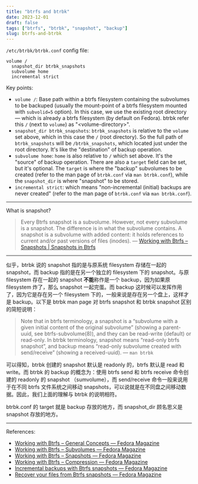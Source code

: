 ```yaml
---
title: "btrfs and btrbk"
date: 2023-12-01
draft: false
tags: ["btrfs", "btrbk", "snapshot", "backup"]
slug: btrfs-and-btrbk
---
```


`/etc/btrbk/btrbk.conf` config file:

```
volume /
  snapshot_dir btrbk_snapshots
  subvolume home
  incremental strict
```

Key points:

- `volume /`: Base path within a btrfs filesystem containing the subvolumes to be backuped (usually the mount-point of a btrfs filesystem mounted with `subvolid=5` option). In this case, we use the existing root directory — which is already a btrfs filesystem (by default on Fedora). btrbk refer this `/` (next to `volume`) as "\<volume-directory\>".
- `snapshot_dir btrbk_snapshots`: `btrbk_snapshots` is relative to the `volume` set above, which in this case the `/` (root directory). So the full path of `btrbk_snapshots` will be `/btrbk_snapshots`, which located just under the root directory. It's like the "destination" of backup operation.
- `subvolume home`: `home` is also relative to `/` which set above. It's the "source" of backup operation. There are also a `target` field can be set, but it's optional. The `target` is where the "backup" subvolumes to be created (refer to the man page of `btrbk.conf` via `man btrbk.conf`), while the `snapshot_dir` is where "snapshot" to be stored.
- `incremental strict`: which means "non-incremental (initial) backups are never created" (refer to the man page of `btrbk.conf` via `man btrbk.conf`).

---

What is snapshot?

> Every Btrfs snapshot is a subvolume. However, not every subvolume is a snapshot. The difference is in what the subvolume contains. A snapshot is a subvolume with added content: it holds references to current and/or past versions of files (inodes). — [Working with Btrfs – Snapshots | Snapshots in Btrfs](https://fedoramagazine.org/working-with-btrfs-snapshots/)

---

似乎，btrbk 说的 snapshot 指的是与原系统 filesystem 存储在一起的 snapshot，而 backup 指的是在另一个独立的 filesystem 下的 snapshot。与原 filesystem 存在一起的 snapshot **不能**称作是一个 backup，因为如果原 filesystem 炸了，那么 snapshot 一起完蛋。而 backup 这时候可以发挥作用了，因为它是存在另一个 filesystem 下的，一般来说是存在另一个盘上，这样才是 backup。以下是 btrbk man page 对 btrfs snapshot 和 btrbk snapshot 区别的简短说明：

> Note that in btrfs terminology, a snapshot is a “subvolume with a given initial content of the original subvolume” (showing a parent-uuid, see btrfs-subvolume(8)), and they can be read-write (default) or read-only. In btrbk terminology, snapshot means “read-only btrfs snapshot”, and backup means “read-only subvolume created with send/receive” (showing a received-uuid). — `man btrbk`

可以得知，btrbk 创建的 snapshot 默认是 readonly 的，btrfs 默认是 read 和 write。而 btrbk 的 backup 的概念为：使用 btrfs send 和 btrfs receive 命令创建的 readonly 的 snapshot （sumvolume），而 send/receive 命令一般来说用于在不同 btrfs 文件系统之间移动 snapshots，可以说就是在不同盘之间移动数据。因此，我们上面的理解与 btrbk 的说明相符。

btrbk.conf 的 target 就是 backup 存放的地方，而 snapshot_dir 顾名思义是 snapshot 存放的地方。

---

References:

- [Working with Btrfs – General Concepts — Fedora Magazine](https://fedoramagazine.org/working-with-btrfs-general-concepts/)
- [Working with Btrfs – Subvolumes — Fedora Magazine](https://fedoramagazine.org/working-with-btrfs-subvolumes/)
- [Working with Btrfs – Snapshots — Fedora Magazine](https://fedoramagazine.org/working-with-btrfs-snapshots/)
- [Working with Btrfs – Compression — Fedora Magazine](https://fedoramagazine.org/working-with-btrfs-compression/)
- [Incremental backups with Btrfs snapshots — Fedora Magazine](https://fedoramagazine.org/btrfs-snapshots-backup-incremental/)
- [Recover your files from Btrfs snapshots — Fedora Magazine](https://fedoramagazine.org/recover-your-files-from-btrfs-snapshots/)
